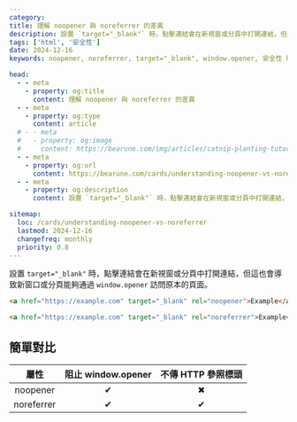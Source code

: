 ```yaml
---
category: 
title: 理解 noopener 與 noreferrer 的差異
description: 設置 `target="_blank"` 時，點擊連結會在新視窗或分頁中打開連結，但這也會導致新窗口或分頁能夠通過 `window.opener` 訪問原本的頁面。
tags: ['html', '安全性']
date: 2024-12-16
keywords: noopener, noreferrer, target="_blank", window.opener, 安全性 html

head:
  - - meta
    - property: og:title
      content: 理解 noopener 與 noreferrer 的差異
  - - meta
    - property: og:type
      content: article
  # - - meta
  #   - property: og:image
  #     content: https://bearune.com/img/articles/catnip-planting-tutorial/貓草.webp
  - - meta
    - property: og:url
      content: https://bearune.com/cards/understanding-noopener-vs-noreferrer
  - - meta
    - property: og:description
      content: 設置 `target="_blank"` 時，點擊連結會在新視窗或分頁中打開連結，但這也會導致新窗口或分頁能夠通過 `window.opener` 訪問原本的頁面。

sitemap:
  loc: /cards/understanding-noopener-vs-noreferrer
  lastmod: 2024-12-16
  changefreq: monthly
  priority: 0.8
---
```


設置 `target="_blank"` 時，點擊連結會在新視窗或分頁中打開連結，但這也會導致新窗口或分頁能夠通過 `window.opener` 訪問原本的頁面。

```html
<a href="https://example.com" target="_blank" rel="noopener">Example</a>

<a href="https://example.com" target="_blank" rel="noreferrer">Example</a>
```
## 簡單對比

|    屬性    | 阻止 window.opener | 不傳 HTTP 參照標頭 |
| :--------: | :----------------: | :----------------: |
|  noopener  |         ✔︎          |         ✖︎          |
| noreferrer |         ✔︎          |         ✔︎          |